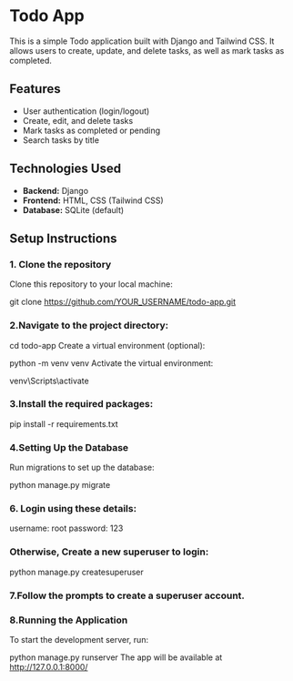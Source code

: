 # Todo App

This is a simple Todo application built with Django and Tailwind CSS. It allows users to create, update, and delete tasks, as well as mark tasks as completed.

## Features
- User authentication (login/logout)
- Create, edit, and delete tasks
- Mark tasks as completed or pending
- Search tasks by title

## Technologies Used
- **Backend:** Django
- **Frontend:** HTML, CSS (Tailwind CSS)
- **Database:** SQLite (default)

## Setup Instructions

### 1. Clone the repository
Clone this repository to your local machine:

git clone https://github.com/YOUR_USERNAME/todo-app.git 

### 2.Navigate to the project directory:

cd todo-app
Create a virtual environment (optional):

python -m venv venv
Activate the virtual environment:

venv\Scripts\activate

### 3.Install the required packages:

pip install -r requirements.txt

### 4.Setting Up the Database

Run migrations to set up the database:

python manage.py migrate


### 6. Login using these details: 

username: root
password: 123

### Otherwise, Create a new superuser to login:

python manage.py createsuperuser

### 7.Follow the prompts to create a superuser account.

### 8.Running the Application

To start the development server, run:

python manage.py runserver
The app will be available at http://127.0.0.1:8000/